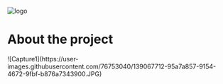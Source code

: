 
![logo](https://user-images.githubusercontent.com/76753040/139067519-de953a29-7cf1-48f6-9a00-8a4c6c014537.png)

<h1>About the project</h1>
![Capture1](https://user-images.githubusercontent.com/76753040/139067712-95a7a857-9154-4672-9fbf-b876a7343900.JPG)
